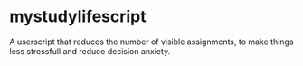 # mystudylifescript
A userscript that reduces the number of visible assignments, to make things less stressfull and reduce decision anxiety.
